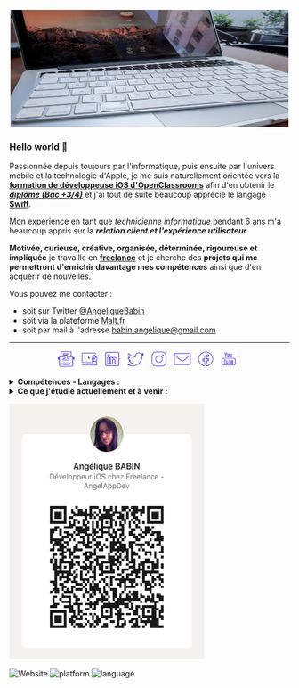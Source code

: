 <p align='center'>
<img alt="AngelAppDev" width="500" height="210" src="https://github.com/jessangel79/jessangel79/blob/main/karim-manjra-6ybGCLrzy_w-unsplash.jpg?raw=true">
</p>

### Hello world 👋
Passionnée depuis toujours par l'informatique, puis ensuite par l'univers mobile et la technologie d'Apple, je me suis naturellement orientée vers la **[formation de développeuse iOS d'OpenClassrooms](https://openclassrooms.com/fr/paths/69-developpeur-dapplication-ios)** afin d'en obtenir le ***[diplôme (Bac +3/4)](https://www.francecompetences.fr/recherche/rncp/27099/)*** et j'ai tout de suite beaucoup apprécié le langage **[Swift](https://www.apple.com/fr/swift/)**.

Mon expérience en tant que *technicienne informatique* pendant 6 ans m'a beaucoup appris sur la ***relation client et l'expérience utilisateur***.

**Motivée, curieuse, créative, organisée, déterminée, rigoureuse et impliquée** je travaille en **[freelance](https://www.malt.fr/profile/angeliquebabin)** et je cherche des **projets qui me permettront d'enrichir davantage mes compétences** ainsi que d'en acquérir de nouvelles.


Vous pouvez me contacter :
- soit sur Twitter [@AngeliqueBabin](https://twitter.com/AngeliqueBabin_)
- soit via la plateforme [Malt.fr](https://www.malt.fr/profile/angeliquebabin)
- soit par mail à l'adresse [babin.angelique@gmail.com](mailto:babin.angelique@gmail.com)

------------

<p align='center'>
  <a href="https://www.angelappdev.io/"><img height="30" src="https://github.com/jessangel79/jessangel79/blob/main/icons8-blog.png?raw=true"></a>&nbsp;&nbsp;
  <a href="https://www.malt.fr/profile/angeliquebabin"><img height="30" src="https://github.com/jessangel79/jessangel79/blob/main/icons8-home_office.png?raw=true"></a>&nbsp;&nbsp;
  <a href="https://www.linkedin.com/in/ang%C3%A9lique-babin-158aa874/"><img height="30" src="https://github.com/jessangel79/jessangel79/blob/main/icons8-linkedin.png?raw=true"></a>&nbsp;&nbsp;
  <a href="https://twitter.com/AngeliqueBabin_"><img height="30" src="https://github.com/jessangel79/jessangel79/blob/main/icons8-twitter.png?raw=true"></a>&nbsp;&nbsp;
  <a href="https://www.instagram.com/angelique.babin.angelappdev/"><img height="30" src="https://github.com/jessangel79/jessangel79/blob/main/icons8-instagram.png?raw=true"></a>&nbsp;&nbsp;
  <a href="mailto:babin.angelique@gmail.com"><img height="30" src="https://github.com/jessangel79/jessangel79/blob/main/icons8-envelope.png?raw=true"></a>&nbsp;&nbsp;
  <a href="https://www.facebook.com/angelique.babin.angelappdev"><img height="30" src="https://github.com/jessangel79/jessangel79/blob/main/icons8-facebook.png?raw=true"></a>&nbsp;&nbsp;
  <a href="https://www.youtube.com/channel/UCWixVGfNeihNp3BzxJ3LfGw/about?view_as=subscriber"><img height="30" src="https://github.com/jessangel79/jessangel79/blob/main/icons8-youtube.png?raw=true"></a>&nbsp;&nbsp;  
</p>

<details>
  <summary><strong>Compétences - Langages :</strong></summary>
    - Swift 5 - Xcode <br/>
    - Programmation Orientée Objet <br/>
    - Programmation Orientée Protocole <br/>
    - MVC <br/>
    - Core Data <br/>
    - Firebase / Firestore <br/>
    - Realm <br/>
    - UIKit / SwiftUI <br/>
    - API Rest <br/>
    - Tests Unitaires <br/>
    - Git & GitHub <br/>
    - Trello <br/>
    - Gestion de projet
</details>
    
<details>
  <summary><strong>Ce que j'étudie actuellement et à venir :</strong></summary>
    - FireStore - FireBase <br/>
    - SwiftUI <br/>
    - Flutter - Dart <br/>
    - Realm <br/>
    - Objective-C <br/>
    - Kotlin - Android Studio <br/>
    - MVVM <br/>
    - GitLab <br/>
    - MVP
</details>

<p>
  <a href="https://www.linkedin.com/in/ang%C3%A9lique-babin-158aa874"><img src="https://github.com/jessangel79/jessangel79/blob/main/QRCode-Photo_AB.png?raw=true" width="350"
     height="459">
  </a> 
</p>

<!-- ![Les statistiques d'AngelAppDev github](https://github-readme-stats.vercel.app/api?username=jessangel79&show_icons=true&hide=["prs","issues","contribs"]) -->

![Website](https://img.shields.io/website?down_color=lightgrey&down_message=down&style=plastic&up_message=online&url=https%3A%2F%2Fimg.shields.io%2Fwebsite%2Fhttps%2Fwww.angelappdev.fr)
![platform](https://img.shields.io/badge/platform-ios%20%7C%20watchos%20%7C%20osx-blue)
![language](https://img.shields.io/badge/language-swift%205.3-orange)

